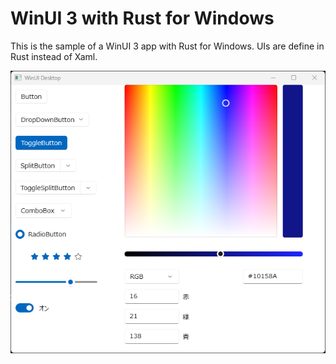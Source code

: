 # WinUI 3 with Rust for Windows
This is the sample of a WinUI 3 app with Rust for Windows. UIs are define in Rust instead of Xaml.

![Screenshot](screenshot.png)